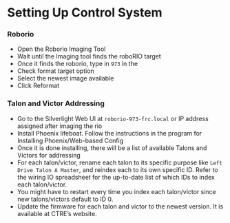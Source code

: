 # Setting Up Control System

### Roborio
- Open the Roborio Imaging Tool
- Wait until the Imaging tool finds the roboRIO target
- Once it finds the roborio, type in `973` in the
- Check format target option
- Select the newest image available
- Click Reformat

### Talon and Victor Addressing
- Go to the Silverlight Web UI at `roborio-973-frc.local` or IP address assigned after imaging the rio
- Install Phoenix lifeboat. Follow the instructions in the program for Installing Phoenix/Web-based Config
- Once it is done installing, there will be a list of available Talons and Victors for addressing
- For each talon/victor, rename each talon to its specific purpose like `Left Drive Talon A Master`, and reindex each to its own specific ID. Refer to the wiring IO spreadsheet for the up-to-date list of which IDs to index each talon/victor.
- You might have to restart every time you index each talon/victor since new talons/victors default to ID 0.
- Update the firmware for each talon and victor to the newest version. It is available at CTRE’s website.
